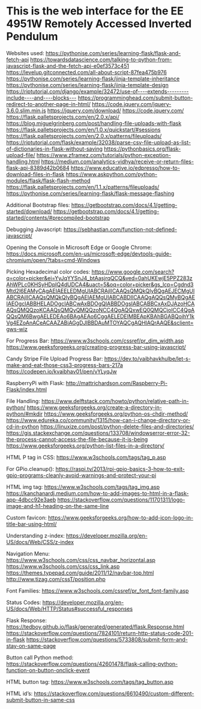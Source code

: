 # This is the web interface for the EE 4951W Remotely Accessed Inverted Pendulum

Websites used:
https://pythonise.com/series/learning-flask/flask-and-fetch-api
https://towardsdatascience.com/talking-to-python-from-javascript-flask-and-the-fetch-api-e0ef3573c451
https://levelup.gitconnected.com/all-about-script-87fea475b976
https://pythonise.com/series/learning-flask/jinja-template-inheritance
https://pythonise.com/series/learning-flask/jinja-template-design
https://riptutorial.com/django/example/32472/use-of----extends---------include----and----blocks---
https://programminghead.com/submit-button-redirect-to-another-page-in-html/
https://code.jquery.com/jquery-3.6.0.slim.min.js
https://jquery.com/download/
https://code.jquery.com/
https://flask.palletsprojects.com/en/2.0.x/api/
https://blog.miguelgrinberg.com/post/handling-file-uploads-with-flask
https://flask.palletsprojects.com/en/1.0.x/quickstart/#sessions
https://flask.palletsprojects.com/en/2.0.x/patterns/fileuploads/
https://riptutorial.com/flask/example/32038/parse-csv-file-upload-as-list-of-dictionaries-in-flask-without-saving
https://pythonbasics.org/flask-upload-file/
https://www.zframez.com/tutorials/python-exception-handling.html
https://medium.com/analytics-vidhya/receive-or-return-files-flask-api-8389d42b0684
https://www.educative.io/edpresso/how-to-download-files-in-flask
https://www.askpython.com/python-modules/flask/flask-flash-method
https://flask.palletsprojects.com/en/1.1.x/patterns/fileuploads/
https://pythonise.com/series/learning-flask/flask-message-flashing

Additional Bootstrap files:
https://getbootstrap.com/docs/4.1/getting-started/download/
https://getbootstrap.com/docs/4.1/getting-started/contents/#precompiled-bootstrap

Debugging Javascript:
https://sebhastian.com/function-not-defined-javascript/


Opening the Console in Microsoft Edge or Google Chrome: 
https://docs.microsoft.com/en-us/microsoft-edge/devtools-guide-chromium/open/?tabs=cmd-Windows

Picking Hexadecimal color codes:
https://www.google.com/search?q=color+picker&ei=YyJqYYSnJ4_btAasjrqQCQ&ved=0ahUKEwjE5PPZ283zAhWPLc0KHSyHDpIQ4dUDCA4&uact=5&oq=color+picker&gs_lcp=Cgdnd3Mtd2l6EAMyCAgAEIAEELEDMgUIABCRAjIICAAQsQMQkQIyBQgAEJECMgUIABCRAjIICAAQsQMQkQIyBQgAEIAEMgUIABCABDIICAAQgAQQsQMyBQgAEIAEOgcIABBHELADOgcIABCwAxBDOgQIABBDOgsIABCABBCxAxDJAzoHCAAQsQMQQzoKCAAQsQMQyQMQQzoNCC4QgAQQxwEQ0QMQCjoICC4QgAQQsQM6BwgAELEDEAo6BAgAEAo6CggAELEDEIMBEApKBAhBGABQoihY1kVg4EZoAnACeACAAZABiAGgDJIBBDAuMTOYAQCgAQHIAQrAAQE&sclient=gws-wiz

For Progress Bar:
https://www.w3schools.com/cssref/pr_dim_width.asp
https://www.geeksforgeeks.org/creating-progress-bar-using-javascript/

Candy Stripe File Upload Progress Bar:
https://dev.to/vaibhavkhulbe/let-s-make-and-eat-those-css3-progress-bars-217a
https://codepen.io/kvaibhav01/pen/vYLyqJw

RaspberryPi with Flask:
http://mattrichardson.com/Raspberry-Pi-Flask/index.html

File Handling:
https://www.delftstack.com/howto/python/relative-path-in-python/
https://www.geeksforgeeks.org/create-a-directory-in-python/#mkdir
https://www.geeksforgeeks.org/python-os-chdir-method/
https://www.edureka.co/community/1315/how-can-i-change-directory-or-cd-in-python
https://linuxize.com/post/python-delete-files-and-directories/
https://gis.stackexchange.com/questions/133708/windowserror-error-32-the-process-cannot-access-the-file-because-it-is-being
https://www.geeksforgeeks.org/python-list-files-in-a-directory/

HTML P tag in CSS:
https://www.w3schools.com/tags/tag_p.asp

For GPio.cleanup():
https://raspi.tv/2013/rpi-gpio-basics-3-how-to-exit-gpio-programs-cleanly-avoid-warnings-and-protect-your-pi

HTML img tag:
https://www.w3schools.com/tags/tag_img.asp
https://kanchanardj.medium.com/how-to-add-images-to-html-in-a-flask-app-4dbcc92e3aeb
https://stackoverflow.com/questions/11701311/logo-image-and-h1-heading-on-the-same-line

Custom favicon:
https://www.geeksforgeeks.org/how-to-add-icon-logo-in-title-bar-using-html/

Understanding z-index:
https://developer.mozilla.org/en-US/docs/Web/CSS/z-index

Navigation Menu:
https://www.w3schools.com/css/css_navbar_horizontal.asp
https://www.w3schools.com/css/css_link.asp
https://themes.typepad.com/guide/2011/12/navbar-top.html
http://www.tizag.com/cssT/position.php

Font Families:
https://www.w3schools.com/cssref/pr_font_font-family.asp

Status Codes:
https://developer.mozilla.org/en-US/docs/Web/HTTP/Status#successful_responses

Flask Response:
https://tedboy.github.io/flask/generated/generated/flask.Response.html
https://stackoverflow.com/questions/7824101/return-http-status-code-201-in-flask
https://stackoverflow.com/questions/5733808/submit-form-and-stay-on-same-page

Button call Python method:
https://stackoverflow.com/questions/42601478/flask-calling-python-function-on-button-onclick-event

HTML button tag:
https://www.w3schools.com/tags/tag_button.asp

HTML id’s:
https://stackoverflow.com/questions/6610490/custom-different-submit-button-in-same-css













